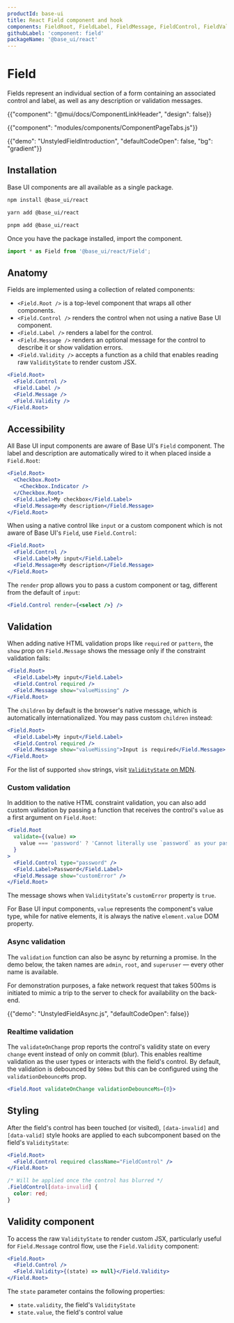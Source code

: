 ```yaml
---
productId: base-ui
title: React Field component and hook
components: FieldRoot, FieldLabel, FieldMessage, FieldControl, FieldValidity
githubLabel: 'component: field'
packageName: '@base_ui/react'
---
```


# Field

<p class="description">Fields represent an individual section of a form containing an associated control and label, as well as any description or validation messages.</p>

{{"component": "@mui/docs/ComponentLinkHeader", "design": false}}

{{"component": "modules/components/ComponentPageTabs.js"}}

{{"demo": "UnstyledFieldIntroduction", "defaultCodeOpen": false, "bg": "gradient"}}

## Installation

Base UI components are all available as a single package.

<codeblock storageKey="package-manager">

```bash npm
npm install @base_ui/react
```

```bash yarn
yarn add @base_ui/react
```

```bash pnpm
pnpm add @base_ui/react
```

</codeblock>

Once you have the package installed, import the component.

```ts
import * as Field from '@base_ui/react/Field';
```

## Anatomy

Fields are implemented using a collection of related components:

- `<Field.Root />` is a top-level component that wraps all other components.
- `<Field.Control />` renders the control when not using a native Base UI component.
- `<Field.Label />` renders a label for the control.
- `<Field.Message />` renders an optional message for the control to describe it or show validation errors.
- `<Field.Validity />` accepts a function as a child that enables reading raw `ValidityState` to render custom JSX.

```jsx
<Field.Root>
  <Field.Control />
  <Field.Label />
  <Field.Message />
  <Field.Validity />
</Field.Root>
```

## Accessibility

All Base UI input components are aware of Base UI's `Field` component. The label and description are automatically wired to it when placed inside a `Field.Root`:

```jsx
<Field.Root>
  <Checkbox.Root>
    <Checkbox.Indicator />
  </Checkbox.Root>
  <Field.Label>My checkbox</Field.Label>
  <Field.Message>My description</Field.Message>
</Field.Root>
```

When using a native control like `input` or a custom component which is not aware of Base UI's `Field`, use `Field.Control`:

```jsx
<Field.Root>
  <Field.Control />
  <Field.Label>My input</Field.Label>
  <Field.Message>My description</Field.Message>
</Field.Root>
```

The `render` prop allows you to pass a custom component or tag, different from the default of `input`:

```jsx
<Field.Control render={<select />} />
```

## Validation

When adding native HTML validation props like `required` or `pattern`, the `show` prop on `Field.Message` shows the message only if the constraint validation fails:

```jsx
<Field.Root>
  <Field.Label>My input</Field.Label>
  <Field.Control required />
  <Field.Message show="valueMissing" />
</Field.Root>
```

The `children` by default is the browser's native message, which is automatically internationalized. You may pass custom `children` instead:

```jsx
<Field.Root>
  <Field.Label>My input</Field.Label>
  <Field.Control required />
  <Field.Message show="valueMissing">Input is required</Field.Message>
</Field.Root>
```

For the list of supported `show` strings, visit [`ValidityState` on MDN](https://developer.mozilla.org/en-US/docs/Web/API/ValidityState#instance_properties).

### Custom validation

In addition to the native HTML constraint validation, you can also add custom validation by passing a function that receives the control's `value` as a first argument on `Field.Root`:

```jsx
<Field.Root
  validate={(value) =>
    value === 'password' ? 'Cannot literally use `password` as your password.' : null
  }
>
  <Field.Control type="password" />
  <Field.Label>Password</Field.Label>
  <Field.Message show="customError" />
</Field.Root>
```

The message shows when `ValidityState`'s `customError` property is `true`.

For Base UI input components, `value` represents the component's value type, while for native elements, it is always the native `element.value` DOM property.

### Async validation

The `validation` function can also be async by returning a promise. In the demo below, the taken names are `admin`, `root`, and `superuser` — every other name is available.

For demonstration purposes, a fake network request that takes 500ms is initiated to mimic a trip to the server to check for availability on the back-end.

{{"demo": "UnstyledFieldAsync.js", "defaultCodeOpen": false}}

### Realtime validation

The `validateOnChange` prop reports the control's validity state on every `change` event instead of only on commit (blur). This enables realtime validation as the user types or interacts with the field's control. By default, the validation is debounced by `500ms` but this can be configured using the `validationDebounceMs` prop.

```jsx
<Field.Root validateOnChange validationDebounceMs={0}>
```

## Styling

After the field's control has been touched (or visited), `[data-invalid]` and `[data-valid]` style hooks are applied to each subcomponent based on the field's `ValidityState`:

```jsx
<Field.Root>
  <Field.Control required className="FieldControl" />
</Field.Root>
```

```css
/* Will be applied once the control has blurred */
.FieldControl[data-invalid] {
  color: red;
}
```

## Validity component

To access the raw `ValidityState` to render custom JSX, particularly useful for `Field.Message` control flow, use the `Field.Validity` component:

```jsx
<Field.Root>
  <Field.Control />
  <Field.Validity>{(state) => null}</Field.Validity>
</Field.Root>
```

The `state` parameter contains the following properties:

- `state.validity`, the field's `ValidityState`
- `state.value`, the field's control value
